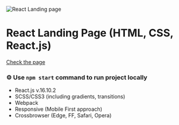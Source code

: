 ![React Landing page](http://eisenpar.com/portfolio2/assets/img/truvimons/sample.jpg)

# React Landing Page (HTML, CSS, React.js)

[Check the page](http://eisenpar.com/truvimons/)

### ⚙️ Use `npm start` command to run project locally

- React.js v.16.10.2
- SCSS/CSS3 (including gradients, transitions)
- Webpack
- Responsive (Mobile First approach)
- Crossbrowser (Edge, FF, Safari, Opera)
